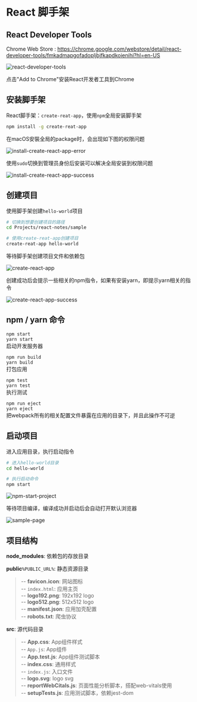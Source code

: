 # React 脚手架

## React Developer Tools

Chrome Web Store : <https://chrome.google.com/webstore/detail/react-developer-tools/fmkadmapgofadopljbjfkapdkoienihi?hl=en-US>

![react-developer-tools](https://github.com/leedaihung/react-notes/blob/main/01.staging/screen-capture/00.react-developer-tools.png)

点击"Add to Chrome"安装React开发者工具到Chrome

## 安装脚手架

React脚手架：`create-reat-app`，使用`npm`全局安装脚手架

``` bash
npm install -g create-reat-app
```

在macOS安裝全局的package时，会出现如下图的权限问题

![install-create-react-app-error](https://github.com/leedaihung/react-notes/blob/main/01.staging/screen-capture/01.install-create-react-app-error.png)

使用`sudo`切换到管理员身份后安装可以解决全局安装到权限问题

![install-create-react-app-success](https://github.com/leedaihung/react-notes/blob/main/01.staging/screen-capture/02.install-create-react-app-success.png)

## 创建项目

使用脚手架创建`hello-world`项目

``` bash
# 切换到想要创建项目的路径
cd Projects/react-notes/sample

# 使用create-reat-app创建项目
create-reat-app hello-world
```

等待脚手架创建项目文件和依赖包

![create-react-app](https://github.com/leedaihung/react-notes/blob/main/01.staging/screen-capture/03.create-react-app.png)

创建成功后会提示一些相关的npm指令，如果有安装yarn，即提示yarn相关的指令

![create-react-app-success](https://github.com/leedaihung/react-notes/blob/main/01.staging/screen-capture/04.create-react-app-success.png)

## npm / yarn 命令

`npm start`  
`yarn start`  
启动开发服务器

`npm run build`  
`yarn build`  
打包应用

`npm test`  
`yarn test`  
执行测试

`npm run eject`  
`yarn eject`  
把webpack所有的相关配置文件暴露在应用的目录下，并且此操作不可逆

## 启动项目

进入应用目录，执行启动指令

``` bash
# 进入hello-world目录
cd hello-world

# 执行启动命令
npm start
```

![npm-start-project](https://github.com/leedaihung/react-notes/blob/main/01.staging/screen-capture/05.npm-start-project.png)

等待项目编译，编译成功并启动后会自动打开默认浏览器

![sample-page](https://github.com/leedaihung/react-notes/blob/main/01.staging/screen-capture/06.sample-page.png)

## 项目结构

**node_modules**: 依赖包的存放目录

**public**`%PUBLIC_URL%`: 静态资源目录  
> -- **favicon.icon**: 网站图标  
> -- `index.html`: 应用主页  
> -- **logo192.png**: 192x192 logo  
> -- **logo512.png**: 512x512 logo  
> -- **manifest.json**: 应用加壳配置  
> -- **robots.txt**: 爬虫协议

**src**: 源代码目录  
> -- **App.css**: App组件样式  
> -- `App.js`: App组件  
> -- **App.test.js**: App组件测试脚本  
> -- **index.css**: 通用样式  
> -- `index.js`: 入口文件  
> -- **logo.svg**: logo svg  
> -- **reportWebCitals.js**: 页面性能分析脚本，搭配web-vitals使用  
> -- **setupTests.js**: 应用测试脚本，依赖jest-dom

